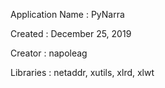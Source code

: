 Application Name  : PyNarra

Created           : December 25, 2019

Creator           : napoleag

Libraries         : netaddr, xutils, xlrd, xlwt



